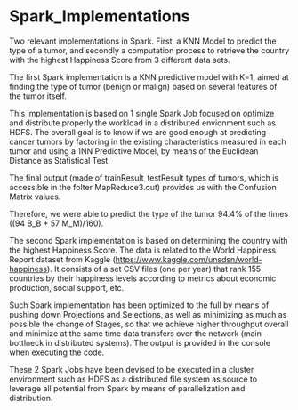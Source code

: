 # Spark_Implementations
Two relevant implementations in Spark. First, a KNN Model to predict the type of a tumor, and secondly a computation process to retrieve the country with the highest Happiness Score from 3 different data sets.

The first Spark implementation is a KNN predictive model with K=1, aimed at finding the type of tumor (benign or malign) based on several features of the tumor itself.

This implementation is based on 1 single Spark Job focused on optimize and distribute properly the workload in a distributed envionment such as HDFS. The overall goal is to know if we are good enough at predicting cancer tumors by factoring in the existing characteristics measured in each tumor and using a 1NN Predictive Model, by means of the Euclidean Distance as Statistical Test.

The final output (made of trainResult_testResult types of tumors, which is accessible in the folter MapReduce3.out) provides us with the Confusion Matrix values.

Therefore, we were able to predict the type of the tumor 94.4% of the times ((94 B_B + 57 M_M)/160).

The second Spark implementation is based on determining the country with the highest Happiness Score. The data is related to the World Happiness Report
dataset from Kaggle (https://www.kaggle.com/unsdsn/world-happiness). It consists of a set CSV files (one per year) that rank 155 countries by their
happiness levels according to metrics about economic production, social support, etc.

Such Spark implementation has been optimized to the full by means of pushing down Projections and Selections, as well as minimizing as much as possible the change of Stages, so that we achieve higher throughput overall and minimize at the same time data transfers over the network (main bottlneck in distributed systems). The output is provided in the console when executing the code.

These 2 Spark Jobs have been devised to be executed in a cluster environment such as HDFS as a distributed file system as source to leverage all potential from Spark by means of parallelization and distribution.
